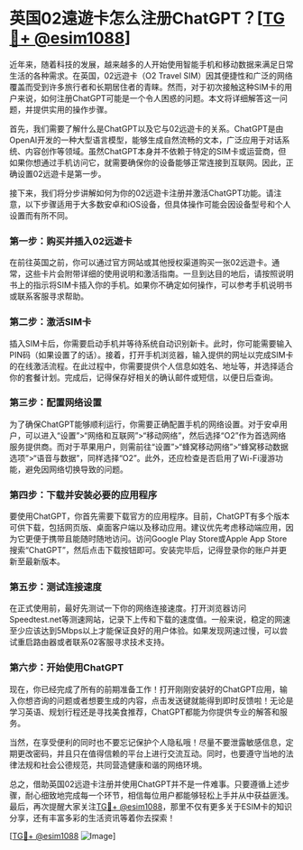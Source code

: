 # 英国02遠遊卡怎么注册ChatGPT？[[TG💪+ @esim1088](https://t.me/s/esim1088)]

近年来，随着科技的发展，越来越多的人开始使用智能手机和移动数据来满足日常生活的各种需求。在英国，02远遊卡（O2 Travel SIM）因其便捷性和广泛的网络覆盖而受到许多旅行者和长期居住者的青睐。然而，对于初次接触这种SIM卡的用户来说，如何注册ChatGPT可能是一个令人困惑的问题。本文将详细解答这一问题，并提供实用的操作步骤。

首先，我们需要了解什么是ChatGPT以及它与02远遊卡的关系。ChatGPT是由OpenAI开发的一种大型语言模型，能够生成自然流畅的文本，广泛应用于对话系统、内容创作等领域。虽然ChatGPT本身并不依赖于特定的SIM卡或运营商，但如果你想通过手机访问它，就需要确保你的设备能够正常连接到互联网。因此，正确设置02远遊卡是第一步。

接下来，我们将分步讲解如何为你的02远遊卡注册并激活ChatGPT功能。请注意，以下步骤适用于大多数安卓和iOS设备，但具体操作可能会因设备型号和个人设置而有所不同。

### 第一步：购买并插入02远遊卡

在前往英国之前，你可以通过官方网站或其他授权渠道购买一张02远遊卡。通常，这些卡片会附带详细的使用说明和激活指南。一旦到达目的地后，请按照说明书上的指示将SIM卡插入你的手机。如果你不确定如何操作，可以参考手机说明书或联系客服寻求帮助。

### 第二步：激活SIM卡

插入SIM卡后，你需要启动手机并等待系统自动识别新卡。此时，你可能需要输入PIN码（如果设置了的话）。接着，打开手机浏览器，输入提供的网址以完成SIM卡的在线激活流程。在此过程中，你需要提供个人信息如姓名、地址等，并选择适合你的套餐计划。完成后，记得保存好相关的确认邮件或短信，以便日后查询。

### 第三步：配置网络设置

为了确保ChatGPT能够顺利运行，你需要正确配置手机的网络设置。对于安卓用户，可以进入“设置”>“网络和互联网”>“移动网络”，然后选择“O2”作为首选网络服务提供商。而对于苹果用户，则需前往“设置”>“蜂窝移动网络”>“蜂窝移动数据选项”>“语音与数据”，同样选择“O2”。此外，还应检查是否启用了Wi-Fi漫游功能，避免因网络切换导致的问题。

### 第四步：下载并安装必要的应用程序

要使用ChatGPT，你首先需要下载官方的应用程序。目前，ChatGPT有多个版本可供下载，包括网页版、桌面客户端以及移动应用。建议优先考虑移动端应用，因为它更便于携带且能随时随地访问。访问Google Play Store或Apple App Store搜索“ChatGPT”，然后点击下载按钮即可。安装完毕后，记得登录你的账户并更新至最新版本。

### 第五步：测试连接速度

在正式使用前，最好先测试一下你的网络连接速度。打开浏览器访问Speedtest.net等测速网站，记录下上传和下载的速度值。一般来说，稳定的网速至少应该达到5Mbps以上才能保证良好的用户体验。如果发现网速过慢，可以尝试重启路由器或者联系02客服寻求技术支持。

### 第六步：开始使用ChatGPT

现在，你已经完成了所有的前期准备工作！打开刚刚安装好的ChatGPT应用，输入你想咨询的问题或者想要生成的内容，点击发送键就能得到即时反馈啦！无论是学习英语、规划行程还是寻找美食推荐，ChatGPT都能为你提供专业的解答和服务。

当然，在享受便利的同时也不要忘记保护个人隐私哦！尽量不要泄露敏感信息，定期更改密码，并且只在值得信赖的平台上进行交流互动。同时，也要遵守当地的法律法规和社会公德规范，共同营造健康和谐的网络环境。

总之，借助英国02远遊卡注册并使用ChatGPT并不是一件难事。只要遵循上述步骤，耐心细致地完成每一个环节，相信每位用户都能够轻松上手并从中获益匪浅。最后，再次提醒大家关注[TG💪+ @esim1088](https://t.me/s/esim1088)，那里不仅有更多关于ESIM卡的知识分享，还有丰富多彩的生活资讯等着你去探索！

[[TG💪+ @esim1088](https://t.me/s/esim1088) ![Image](https://i.postimg.cc/4NQfJmqS/Snipaste-2025-05-13-00-14-12.png)]